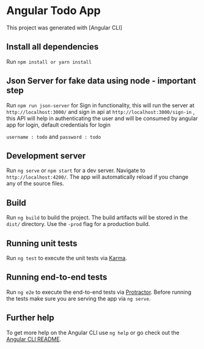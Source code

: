 # Angular Todo App

This project was generated with [Angular CLI]


## Install all dependencies 

Run `npm install or yarn install` 

## Json Server for fake data using node - important step

Run `npm run json-server` for Sign in functionality, this will run the server at `http://localhost:3000/` and sign in api at `http://localhost:3000/sign-in` , this API will help in authenticating the user and will be consumed by angular app for login, default credentials for login 

`username : todo` and `password : todo`

## Development server

Run `ng serve` or `npm start` for a dev server. Navigate to `http://localhost:4200/`. The app will automatically reload if you change any of the source files.

## Build

Run `ng build` to build the project. The build artifacts will be stored in the `dist/` directory. Use the `-prod` flag for a production build.

## Running unit tests

Run `ng test` to execute the unit tests via [Karma](https://karma-runner.github.io).

## Running end-to-end tests

Run `ng e2e` to execute the end-to-end tests via [Protractor](http://www.protractortest.org/).
Before running the tests make sure you are serving the app via `ng serve`.

## Further help

To get more help on the Angular CLI use `ng help` or go check out the [Angular CLI README](https://github.com/angular/angular-cli/blob/master/README.md).
